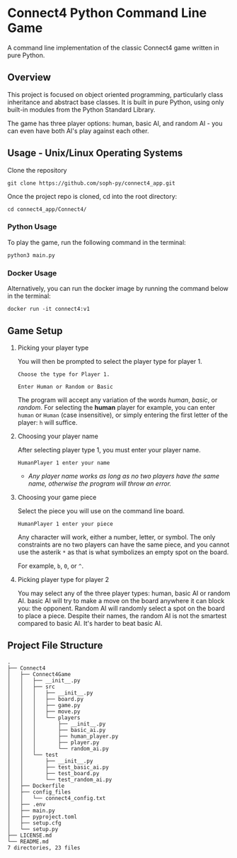 # Connect4 Python Command Line Game

A command line implementation of the classic Connect4 game written in pure Python.

## Overview

This project is focused on object oriented programming, particularly class inheritance and abstract base classes. It is built in pure Python, using only built-in modules from the Python Standard Library.

The game has three player options: human, basic AI, and random AI - you can even have both AI's play against each other.

## Usage - Unix/Linux Operating Systems

Clone the repository

```bash:
git clone https://github.com/soph-py/connect4_app.git
```

Once the project repo is cloned, cd into the root directory:

```bash:
cd connect4_app/Connect4/ 
```

### Python Usage

To play the game, run the following command in the terminal:

```bash:
python3 main.py 
```

### Docker Usage

Alternatively, you can run the docker image by running the command below in the terminal:

```bash:
docker run -it connect4:v1 
```

## Game Setup

1. Picking your player type

    You will then be prompted to select the player type for player $`1`$.

    ```Choose the type for Player 1.```

    ```Enter Human or Random or Basic```

    The program will accept any variation of the words *human*, *basic*, or *random*. For selecting the **human** player for example, you can enter ```human``` or ```Human``` (case insensitive), or simply entering the first letter of the player: ```h``` will suffice.

2. Choosing your player name

    After selecting player type $`1`$, you must enter your player name.

    ``` HumanPlayer 1 enter your name ```

    - *Any player name works as long as no two players have the same name, otherwise the program will throw an error.*

3. Choosing your game piece

    Select the piece you will use on the command line board.

    ``` HumanPlayer 1 enter your piece ```

    Any character will work, either a number, letter, or symbol. The only constraints are no two players can have the same piece, and you cannot use the asterik ```*``` as that is what symbolizes an empty spot on the board.

    For example, ```b```, ```0```, or ```^```.

4. Picking player type for player $`2`$

    You may select any of the three player types: human, basic AI or random AI. basic AI will try to make a move on the board anywhere it can block you: the opponent. Random AI will randomly select a spot on the board to place a piece. Despite their names, the random AI is not the smartest compared to basic AI. It's harder to beat basic AI.

## Project File Structure

```bash:
.
├── Connect4
│   ├── Connect4Game
│   │   ├── __init__.py
│   │   ├── src
│   │   │   ├── __init__.py
│   │   │   ├── board.py
│   │   │   ├── game.py
│   │   │   ├── move.py
│   │   │   └── players
│   │   │       ├── __init__.py
│   │   │       ├── basic_ai.py
│   │   │       ├── human_player.py
│   │   │       ├── player.py
│   │   │       └── random_ai.py
│   │   └── test
│   │       ├── __init__.py
│   │       ├── test_basic_ai.py
│   │       ├── test_board.py
│   │       └── test_random_ai.py
│   ├── Dockerfile
│   ├── config_files
│   │   └── connect4_config.txt
│   ├── .env
│   ├── main.py
│   ├── pyproject.toml
│   ├── setup.cfg
│   └── setup.py
├── LICENSE.md
└── README.md
7 directories, 23 files
```
